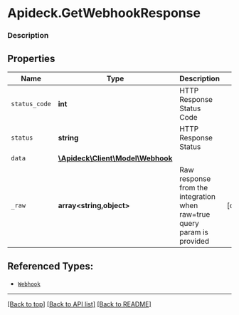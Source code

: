 # Apideck.GetWebhookResponse

### Description

## Properties
Name | Type | Description | Notes
------------ | ------------- | ------------- | -------------
`status_code` | **int** | HTTP Response Status Code | 
`status` | **string** | HTTP Response Status | 
`data` | [**\Apideck\Client\Model\Webhook**](Webhook.md) |  | 
`_raw` | **array&lt;string,object&gt;** | Raw response from the integration when raw=true query param is provided | [optional] 





## Referenced Types:


* [`Webhook`](Webhook.md)


---

[[Back to top]](#) [[Back to API list]](../../../../README.md#documentation-for-api-endpoints) [[Back to README]](../../../../README.md)


